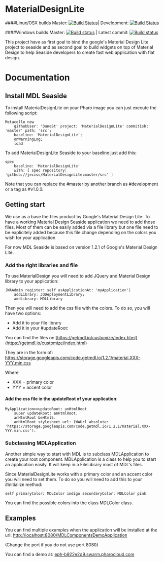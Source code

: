 # MaterialDesignLite

####Linux/OSX builds
Master: [![Build Status](https://travis-ci.org/DuneSt/MaterialDesignLite.svg?branch=master)](https://travis-ci.org/DuneSt/MaterialDesignLite)| Development: [![Build Status](https://travis-ci.org/DuneSt/MaterialDesignLite.svg?branch=development)](https://travis-ci.org/DuneSt/MaterialDesignLite)

####Windows builds
Master: [![Build status](https://ci.appveyor.com/api/projects/status/1d20eiwk92jpgfni/branch/master?svg=true)](https://ci.appveyor.com/project/jecisc/materialdesignlite/branch/master) | Latest commit: [![Build status](https://ci.appveyor.com/api/projects/status/1d20eiwk92jpgfni?svg=true)](https://ci.appveyor.com/project/jecisc/materialdesignlite)


This project have as first goal to bind the google's Material Design Lite project to seaside and as second goal to build widgets on top of Material Design to help Seaside developers to create fast web application with flat design. 

# Documentation

## Install MDL Seaside

To install MaterialDesignLite on your Pharo image you can just execute the following script:

    Metacello new
    	githubUser: 'DuneSt' project: 'MaterialDesignLite' commitish: 'master' path: 'src';
    	baseline: 'MaterialDesignLite';
    	onWarningLog;
    	load

To add MaterialDesignLite Seaside to your baseline just add this: 

    spec
    	baseline: 'MaterialDesignLite'
    	with: [ spec repository: 'github://jecisc/MaterialDesignLite:master/src' ]
    	
Note that you can replace the #master by another branch as #development or a tag as #v1.0.0.

## Getting start

We use as a base the files product by Google's Material Design Lite. To have a working Material Design Seaside application we need to add those files. 
Most of them can be easily added via a file library but one file need to be explicitely added because this file change depending on the colors you wish for your application.

For now MDL Seaside is based on version 1.2.1 of Google's Material Design Lite.

### Add the right libraries and file

To use MaterialDesign you will need to add JQuery and Material Design library to your application:

	(WAAdmin register: self asApplicationAt: 'myApplication')
		addLibrary: JQDeploymentLibrary;
		addLibrary: MDLLibrary
		
Then you will need to add the css file with the colors. To do so, you will have two options:
 * Add it to your file library
 * Add it in your #updateRoot: 

You can find the files on [https://getmdl.io/customize/index.html](https://getmdl.io/customize/index.html)

They are in the form of: https://storage.googleapis.com/code.getmdl.io/1.2.1/material.XXX-YYY.min.css

Where 	    
 * XXX = primary color
 * YYY = accent color

#### Add the css file in the updateRoot of your application:

    MyApplication>>updateRoot: anHtmlRoot
	    super updateRoot: anHtmlRoot.
	    anHtmlRoot beHtml5.
	    anHtmlRoot stylesheet url: (WAUrl absolute: 'https://storage.googleapis.com/code.getmdl.io/1.2.1/material.XXX-YYY.min.css').


### Subclassing MDLApplication

Another simple way to start with MDL is to subclass MDLApplication to create your root component.
MDLApplication is a class to help you to start an application easily. It will keep in a FileLibrary most of MDL's files.

Since MaterialDesignLite works with a primary color and an accent color you will need to set them. To do so you will need to add this to your #initialize method:

    self primaryColor: MDLColor indigo secondaryColor: MDLColor pink
    
You can find the possible colors into the class MDLColor class.
	
## Examples

You can find multiple examples when the application will be installed at the url: [http://localhost:8080/MDLComponentsDemoApplication](http://localhost:8080/MDLComponentsDemoApplication)

(Change the port if you do not use port 8080)

You can find a demo at: [eph-b922e2d9.swarm.pharocloud.com](eph-b922e2d9.swarm.pharocloud.com)

    	
